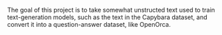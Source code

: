 The goal of this project is to take somewhat unstructed text used to train text-generation models, such as the text in the Capybara dataset, and convert it into a question-answer dataset, like OpenOrca. 